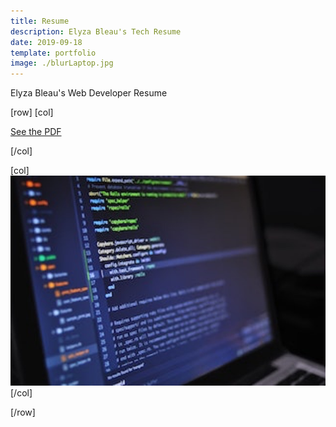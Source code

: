 ```yaml
---
title: Resume
description: Elyza Bleau's Tech Resume
date: 2019-09-18
template: portfolio
image: ./blurLaptop.jpg
---
```


Elyza Bleau's Web Developer Resume

[row]
[col]

[See the PDF](./Elyza-Bleau-resume-1019.pdf "EB Tech Resume")

[/col]

[col]
![image](./blurLaptop.jpg)
[/col]

[/row]

